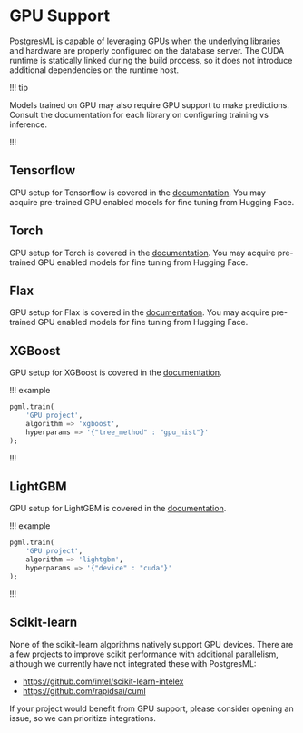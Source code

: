# GPU Support

PostgresML is capable of leveraging GPUs when the underlying libraries and hardware are properly configured on the database server. The CUDA runtime is statically linked during the build process, so it does not introduce additional dependencies on the runtime host.

!!! tip

Models trained on GPU may also require GPU support to make predictions. Consult the documentation for each library on configuring training vs inference.

!!!

## Tensorflow

GPU setup for Tensorflow is covered in the [documentation](https://www.tensorflow.org/install/pip). You may acquire pre-trained GPU enabled models for fine tuning from Hugging Face.

## Torch

GPU setup for Torch is covered in the [documentation](https://pytorch.org/get-started/locally/). You may acquire pre-trained GPU enabled models for fine tuning from Hugging Face.

## Flax

GPU setup for Flax is covered in the [documentation](https://github.com/google/jax#pip-installation-gpu-cuda). You may acquire pre-trained GPU enabled models for fine tuning from Hugging Face.

## XGBoost

GPU setup for XGBoost is covered in the [documentation](https://xgboost.readthedocs.io/en/stable/gpu/index.html).

!!! example

```sql
pgml.train(
    'GPU project', 
    algorithm => 'xgboost', 
    hyperparams => '{"tree_method" : "gpu_hist"}'
);
```

!!!

## LightGBM

GPU setup for LightGBM is covered in the [documentation](https://lightgbm.readthedocs.io/en/latest/GPU-Tutorial.html).

!!! example

```sql
pgml.train(
    'GPU project', 
    algorithm => 'lightgbm', 
    hyperparams => '{"device" : "cuda"}'
);
```

!!!

## Scikit-learn

None of the scikit-learn algorithms natively support GPU devices. There are a few projects to improve scikit performance with additional parallelism, although we currently have not integrated these with PostgresML:

* https://github.com/intel/scikit-learn-intelex
* https://github.com/rapidsai/cuml

If your project would benefit from GPU support, please consider opening an issue, so we can prioritize integrations.
